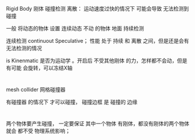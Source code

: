 Rigid Body 刚体 
碰撞检测 离散： 运动速度过快的情况下 可能会导致 无法检测到碰撞

一般 将动态的物体 设置 连续动态
不动 的物体 地面 持续检测

连续检测 continuout Speculative； 性能 处于 持续 和 离散 之间，但是还是会有 无法检测的情况

is Kinenmatic 是否为运动学 。开启后 不受其他刚体 的力，怎样都不会动，但是有可能 会旋转，可以冻结X轴


# 

mesh collider 网格碰撞器

有碰撞器 的情况下 才可以碰撞， 碰撞边框 是 碰撞的 边缘

#

两个物体要产生碰撞， 一定要保证 其中一个物体 有刚体，都没有刚体的两个物体 就会 都不受 物理系统影响；



